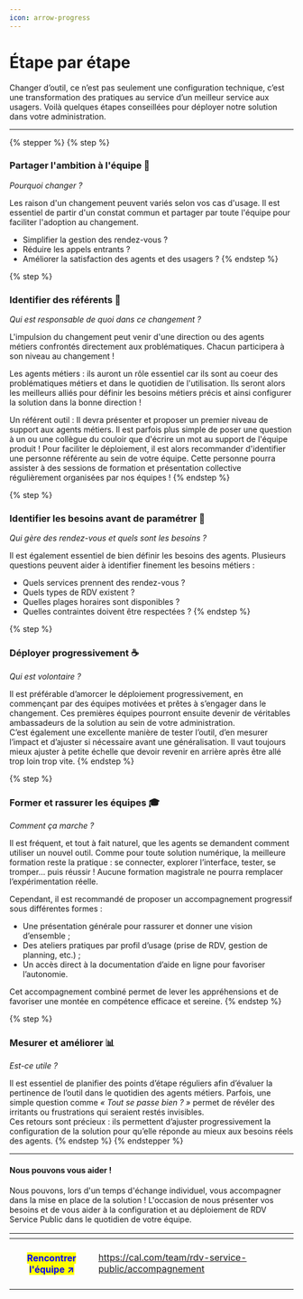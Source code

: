 ```yaml
---
icon: arrow-progress
---
```


# Étape par étape

Changer d’outil, ce n’est pas seulement une configuration technique, c’est une transformation des pratiques au service d’un meilleur service aux usagers. Voilà quelques étapes conseillées pour déployer notre solution dans votre administration.&#x20;

***

{% stepper %}
{% step %}
### Partager l'ambition à l'équipe 🎯

_Pourquoi changer ?_&#x20;

Les raison d'un changement peuvent variés selon vos cas d'usage. Il est essentiel de partir d'un constat commun et partager par toute l'équipe pour faciliter l'adoption au changement.&#x20;

* Simplifier la gestion des rendez-vous ?&#x20;
* Réduire les appels entrants ?&#x20;
* Améliorer la satisfaction des agents et des usagers ?&#x20;
{% endstep %}

{% step %}
### Identifier des référents 👤

_Qui est responsable de quoi dans ce changement ?_&#x20;

L'impulsion du changement peut venir d'une direction ou des agents métiers confrontés directement aux problématiques. Chacun participera à son niveau au changement !&#x20;

Les agents métiers : ils auront un rôle essentiel car ils sont au coeur des problématiques métiers et dans le quotidien de l'utilisation. Ils seront alors les meilleurs alliés pour définir les besoins métiers précis et ainsi configurer la solution dans la bonne direction !&#x20;

Un référent outil : Il devra présenter et proposer un premier niveau de support aux agents métiers. Il est parfois plus simple de poser une question à un ou une collègue du couloir que d'écrire un mot au support de l'équipe produit ! Pour faciliter le déploiement, il est alors recommander d'identifier une personne référente au sein de votre équipe. Cette personne pourra assister à des sessions de formation et présentation collective régulièrement organisées par nos équipes !&#x20;
{% endstep %}

{% step %}
### Identifier les besoins avant de paramétrer 🔎

_Qui gère des rendez-vous et quels sont les besoins ?_&#x20;

Il est également essentiel de bien définir les besoins des agents. Plusieurs questions peuvent aider à identifier finement les besoins métiers :&#x20;

* Quels services prennent des rendez-vous ?
* Quels types de RDV existent ?
* Quelles plages horaires sont disponibles ?
* Quelles contraintes doivent être respectées ?
{% endstep %}

{% step %}
### Déployer progressivement ☕️

_Qui est volontaire ?_&#x20;

Il est préférable d’amorcer le déploiement progressivement, en commençant par des équipes motivées et prêtes à s’engager dans le changement. Ces premières équipes pourront ensuite devenir de véritables ambassadeurs de la solution au sein de votre administration. \
C’est également une excellente manière de tester l’outil, d’en mesurer l’impact et d’ajuster si nécessaire avant une généralisation. Il vaut toujours mieux ajuster à petite échelle que devoir revenir en arrière après être allé trop loin trop vite.
{% endstep %}

{% step %}
### Former et rassurer les équipes 🎓

_Comment ça marche ?_&#x20;

Il est fréquent, et tout à fait naturel, que les agents se demandent comment utiliser un nouvel outil. Comme pour toute solution numérique, la meilleure formation reste la pratique : se connecter, explorer l’interface, tester, se tromper… puis réussir ! Aucune formation magistrale ne pourra remplacer l’expérimentation réelle.

Cependant, il est recommandé de proposer un accompagnement progressif sous différentes formes :

* Une présentation générale pour rassurer et donner une vision d’ensemble ;
* Des ateliers pratiques par profil d’usage (prise de RDV, gestion de planning, etc.) ;
* Un accès direct à la documentation d’aide en ligne pour favoriser l’autonomie.

Cet accompagnement combiné permet de lever les appréhensions et de favoriser une montée en compétence efficace et sereine.
{% endstep %}

{% step %}
### Mesurer et améliorer 📊

_Est-ce utile ?_&#x20;

Il est essentiel de planifier des points d’étape réguliers afin d’évaluer la pertinence de l’outil dans le quotidien des agents métiers. Parfois, une simple question comme _« Tout se passe bien ? »_ permet de révéler des irritants ou frustrations qui seraient restés invisibles.\
Ces retours sont précieux : ils permettent d’ajuster progressivement la configuration de la solution pour qu’elle réponde au mieux aux besoins réels des agents.
{% endstep %}
{% endstepper %}

***

#### Nous pouvons vous aider !&#x20;

Nous pouvons, lors d'un temps d'échange individuel, vous accompagner dans la mise en place de la solution ! L'occasion de nous présenter vos besoins et de vous aider à la configuration et au déploiement de RDV Service Public dans le quotidien de votre équipe.  &#x20;

<table data-view="cards"><thead><tr><th align="center"></th><th data-hidden data-card-target data-type="content-ref"></th></tr></thead><tbody><tr><td align="center"><h4><mark style="color:blue;">Rencontrer l'équipe <strong>↗</strong></mark></h4></td><td><a href="https://cal.com/team/rdv-service-public/accompagnement">https://cal.com/team/rdv-service-public/accompagnement</a></td></tr></tbody></table>

